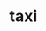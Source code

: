 # taxi


<span class="ui-lastchangeuser">&thinsp;<i class="ui-user-icon small" style="background-image: url(http://114.32.209.134/TimeCategories.html);" data-toggle="tooltip" data-placement="right" title="Cheng-Han Wu"></i></span>
